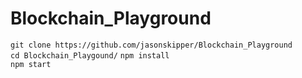 # Blockchain_Playground
`git clone https://github.com/jasonskipper/Blockchain_Playground`  
`cd Blockchain_Playgound/`
`npm install`  
`npm start`
